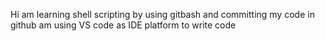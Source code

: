 Hi am learning shell scripting by using gitbash and committing my code in github 
am using VS code as IDE platform to write code